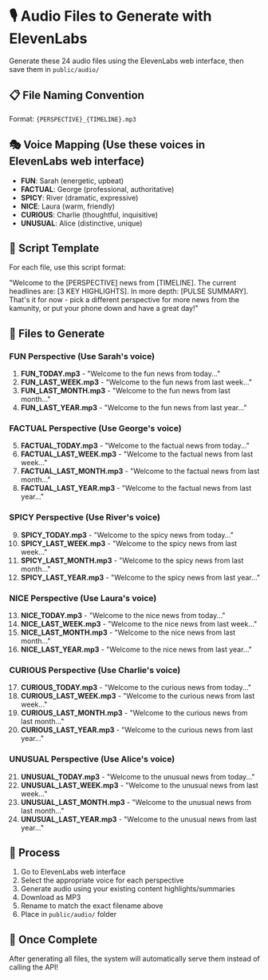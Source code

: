 # 🎙️ Audio Files to Generate with ElevenLabs

Generate these 24 audio files using the ElevenLabs web interface, then save them in `public/audio/`

## 📋 File Naming Convention
Format: `{PERSPECTIVE}_{TIMELINE}.mp3`

## 🎭 Voice Mapping (Use these voices in ElevenLabs web interface)
- **FUN**: Sarah (energetic, upbeat)
- **FACTUAL**: George (professional, authoritative) 
- **SPICY**: River (dramatic, expressive)
- **NICE**: Laura (warm, friendly)
- **CURIOUS**: Charlie (thoughtful, inquisitive)
- **UNUSUAL**: Alice (distinctive, unique)

## 📝 Script Template
For each file, use this script format:

"Welcome to the [PERSPECTIVE] news from [TIMELINE]. The current headlines are: [3 KEY HIGHLIGHTS]. In more depth: [PULSE SUMMARY]. That's it for now - pick a different perspective for more news from the kamunity, or put your phone down and have a great day!"

## 📁 Files to Generate

### FUN Perspective (Use Sarah's voice)
1. **FUN_TODAY.mp3** - "Welcome to the fun news from today..."
2. **FUN_LAST_WEEK.mp3** - "Welcome to the fun news from last week..."
3. **FUN_LAST_MONTH.mp3** - "Welcome to the fun news from last month..."
4. **FUN_LAST_YEAR.mp3** - "Welcome to the fun news from last year..."

### FACTUAL Perspective (Use George's voice)
5. **FACTUAL_TODAY.mp3** - "Welcome to the factual news from today..."
6. **FACTUAL_LAST_WEEK.mp3** - "Welcome to the factual news from last week..."
7. **FACTUAL_LAST_MONTH.mp3** - "Welcome to the factual news from last month..."
8. **FACTUAL_LAST_YEAR.mp3** - "Welcome to the factual news from last year..."

### SPICY Perspective (Use River's voice)
9. **SPICY_TODAY.mp3** - "Welcome to the spicy news from today..."
10. **SPICY_LAST_WEEK.mp3** - "Welcome to the spicy news from last week..."
11. **SPICY_LAST_MONTH.mp3** - "Welcome to the spicy news from last month..."
12. **SPICY_LAST_YEAR.mp3** - "Welcome to the spicy news from last year..."

### NICE Perspective (Use Laura's voice)
13. **NICE_TODAY.mp3** - "Welcome to the nice news from today..."
14. **NICE_LAST_WEEK.mp3** - "Welcome to the nice news from last week..."
15. **NICE_LAST_MONTH.mp3** - "Welcome to the nice news from last month..."
16. **NICE_LAST_YEAR.mp3** - "Welcome to the nice news from last year..."

### CURIOUS Perspective (Use Charlie's voice)
17. **CURIOUS_TODAY.mp3** - "Welcome to the curious news from today..."
18. **CURIOUS_LAST_WEEK.mp3** - "Welcome to the curious news from last week..."
19. **CURIOUS_LAST_MONTH.mp3** - "Welcome to the curious news from last month..."
20. **CURIOUS_LAST_YEAR.mp3** - "Welcome to the curious news from last year..."

### UNUSUAL Perspective (Use Alice's voice)
21. **UNUSUAL_TODAY.mp3** - "Welcome to the unusual news from today..."
22. **UNUSUAL_LAST_WEEK.mp3** - "Welcome to the unusual news from last week..."
23. **UNUSUAL_LAST_MONTH.mp3** - "Welcome to the unusual news from last month..."
24. **UNUSUAL_LAST_YEAR.mp3** - "Welcome to the unusual news from last year..."

## 🔄 Process
1. Go to ElevenLabs web interface
2. Select the appropriate voice for each perspective
3. Generate audio using your existing content highlights/summaries
4. Download as MP3
5. Rename to match the exact filename above
6. Place in `public/audio/` folder

## 🚀 Once Complete
After generating all files, the system will automatically serve them instead of calling the API! 